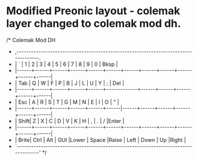 # Modified Preonic layout - colemak layer changed to colemak mod dh.

/* Colemak Mod DH
 * ,-----------------------------------------------------------------------------------.
 * |   `  |   1  |   2  |   3  |   4  |   5  |   6  |   7  |   8  |   9  |   0  | Bksp |
 * |------+------+------+------+------+------+------+------+------+------+------+------|
 * | Tab  |   Q  |   W  |   F  |   P  |   B  |   J  |   L  |   U  |   Y  |   ;  | Del  |
 * |------+------+------+------+------+-------------+------+------+------+------+------|
 * | Esc  |   A  |   R  |   S  |   T  |   G  |   M  |   N  |   E  |   I  |   O  |  "   |
 * |------+------+------+------+------+------|------+------+------+------+------+------|
 * | Shift|   Z  |   X  |   C  |   D  |   V  |   K  |   H  |   ,  |   .  |   /  |Enter |
 * |------+------+------+------+------+------+------+------+------+------+------+------|
 * | Brite| Ctrl | Alt  | GUI  |Lower |    Space    |Raise | Left | Down |  Up  |Right |
 * `-----------------------------------------------------------------------------------'
 */
